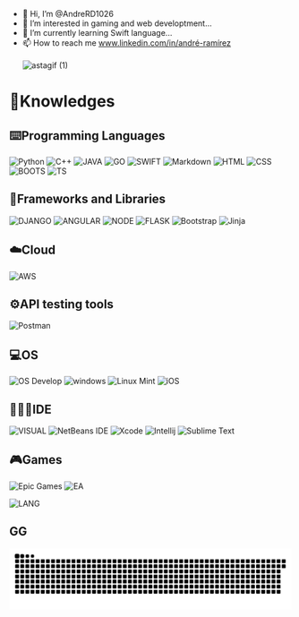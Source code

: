 
- 👋 Hi, I’m @AndreRD1026
- 📌 I’m interested in gaming and web developtment...
- 🎯 I’m currently learning Swift language...
- 📫 How to reach me www.linkedin.com/in/andré-ramírez <br><br>
![astagif (1)](https://github.com/AndreRD1026/AndreRD1026/assets/79030416/77a86f8d-3107-4fcb-9041-6253eb78151e)




# 🚀Knowledges<br>

## ⌨️Programming Languages<br> 
![Python](https://img.shields.io/badge/Python-14354C?style=for-the-badge&logo=python&logoColor=white)
![C++](https://img.shields.io/badge/C%2B%2B-00599C?style=for-the-badge&logo=c%2B%2B&logoColor=white)
![JAVA](https://img.shields.io/badge/Java-ED8B00?style=for-the-badge&logo=java&logoColor=white)
![GO](https://img.shields.io/badge/Go-00ADD8?style=for-the-badge&logo=go&logoColor=white)
![SWIFT](https://img.shields.io/badge/Swift-FA7343?style=for-the-badge&logo=swift&logoColor=white)
![Markdown](https://img.shields.io/badge/markdown-%23000000.svg?style=for-the-badge&logo=markdown&logoColor=white)
![HTML](https://img.shields.io/badge/HTML-239120?style=for-the-badge&logo=html5&logoColor=white)
![CSS](https://img.shields.io/badge/CSS-239120?&style=for-the-badge&logo=css3&logoColor=white)
![BOOTS](https://img.shields.io/badge/Bootstrap-563D7C?style=for-the-badge&logo=bootstrap&logoColor=white)
![TS](https://img.shields.io/badge/TypeScript-007ACC?style=for-the-badge&logo=typescript&logoColor=white)


## 📖Frameworks and Libraries<br>
![DJANGO](https://img.shields.io/badge/Django-092E20?style=for-the-badge&logo=django&logoColor=white)
![ANGULAR](https://img.shields.io/badge/Angular-DD0031?style=for-the-badge&logo=angular&logoColor=white)
![NODE](https://img.shields.io/badge/Node.js-43853D?style=for-the-badge&logo=node.js&logoColor=white)
![FLASK](https://img.shields.io/badge/Flask-000000?style=for-the-badge&logo=flask&logoColor=white)
![Bootstrap](https://img.shields.io/badge/bootstrap-%23563D7C.svg?style=for-the-badge&logo=bootstrap&logoColor=white)
![Jinja](https://img.shields.io/badge/jinja-white.svg?style=for-the-badge&logo=jinja&logoColor=black)

## ☁️Cloud<br>
![AWS](https://img.shields.io/badge/Amazon_AWS-FF9900?style=for-the-badge&logo=amazonaws&logoColor=white)

## ⚙️API testing tools<br>
![Postman](https://img.shields.io/badge/Postman-FF6C37?style=for-the-badge&logo=postman&logoColor=white)

## 💻OS<br>
![OS Develop](https://img.shields.io/badge/mac%20os-000000?style=for-the-badge&logo=apple&logoColor=white)
![windows](https://img.shields.io/badge/Windows-0078D6?style=for-the-badge&logo=windows&logoColor=white)
![Linux Mint](https://img.shields.io/badge/Linux%20Mint-87CF3E?style=for-the-badge&logo=Linux%20Mint&logoColor=white)
![iOS](https://img.shields.io/badge/iOS-000000?style=for-the-badge&logo=ios&logoColor=white)

## 🧑🏻‍💻IDE<br>
![VISUAL](https://img.shields.io/badge/Visual_Studio_Code-0078D4?style=for-the-badge&logo=visual%20studio%20code&logoColor=white)
![NetBeans IDE](https://img.shields.io/badge/NetBeansIDE-1B6AC6.svg?style=for-the-badge&logo=apache-netbeans-ide&logoColor=white)
![Xcode](https://img.shields.io/badge/Xcode-007ACC?style=for-the-badge&logo=Xcode&logoColor=white)
![Intellij](https://img.shields.io/badge/IntelliJ_IDEA-000000.svg?style=for-the-badge&logo=intellij-idea&logoColor=white)
![Sublime Text](https://img.shields.io/badge/sublime_text-%23575757.svg?style=for-the-badge&logo=sublime-text&logoColor=important)


## 🎮Games<br>
![Epic Games](https://img.shields.io/badge/Epic%20Games-313131?style=for-the-badge&logo=Epic%20Games&logoColor=white)
![EA](https://img.shields.io/badge/ea-%23000000.svg?style=for-the-badge&logo=ea&logoColor=white)

![LANG](https://github-readme-stats.vercel.app/api/top-langs/?username=AndreRD1026&theme=blue-green)




## GG 

![snake gif](https://github.com/AndreRD1026/AndreRD1026/blob/output/github-contribution-grid-snake.svg)

<!---
AndreRD1026/AndreRD1026 is a ✨ special ✨ repository because its `README.md` (this file) appears on your GitHub profile.
You can click the Preview link to take a look at your changes.
- 💞️ I’m looking to collaborate on ...
![Top Langs](https://github-readme-stats.vercel.app/api/top-langs/?username=AndreRD1026&layout=compact)
![Top Langs](https://github-readme-stats.vercel.app/api/top-langs/?username=AndreRD1026&langs_count=8)
--->
